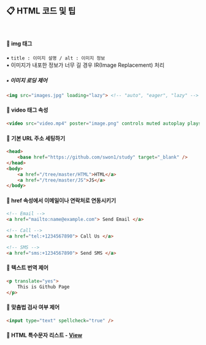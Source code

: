 ## 📋 HTML 코드 및 팁
<br>

#### 📌 img 태그
▪ `title : 이미지 설명 / alt : 이미지 정보` <br>
▪ 이미지가 내포한 정보가 너무 길 경우 IR(Image Replacement) 처리
##### ▪ 이미지 로딩 제어
```HTML
<img src="images.jpg" loading="lazy"> <!-- "auto", "eager", "lazy" -->
```

#### 📌 video 태그 속성
```HTML
<video src="video.mp4" poster="image.png" controls muted autoplay playsinline loop preload="auto"></video>
```

#### 📌 기본 URL 주소 세팅하기
```HTML
<head>
    <base href="https://github.com/swon1/study" target="_blank" />
</head>
<body>
    <a href="/tree/master/HTML">HTML</a>
    <a href="/tree/master/JS">JS</a>
</body>
```

#### 📌 href 속성에서 이메일이나 연락처로 연동시키기
```HTML
<!-- Email -->
<a href="mailto:name@example.com"> Send Email </a>

<!-- Call -->
<a href="tel:+1234567890"> Call Us </a>

<!-- SMS -->
<a href="sms:+1234567890"> Send SMS </a>
```

#### 📌 텍스트 번역 제어
```HTML
<p translate="yes">
    This is Github Page
</p>
```

#### 📌 맞춤법 검사 여부 제어
```HTML
<input type="text" spellcheck="true" />
```

#### 📌 HTML 특수문자 리스트 - [View](http://kor.pe.kr/util/4/charmap2.htm)

